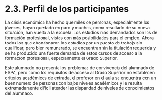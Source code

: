 
# 2.3. Perfil de los participantes

La crisis económica ha hecho que miles de personas, especialmente los jóvenes, hayan quedado en paro y muchos, como resultado de su nueva situación, han vuelto a la escuela. Los estudios más demandados son los de formación profesional, vistos con más posibilidades para el empleo. Ahora todos los que abandonaron los estudios por un puesto de trabajo sin cualificar, pero bien remunerado, se encuentran sin la titulación requerida y se ha producido una fuerte demanda de estos cursos de acceso a la formación profesional, especialmente el Grado Superior.

Este alumnado no presenta los problemas de convivencia del alumnado de ESPA, pero como los requisitos de acceso al Grado Superior no establecen criterios académicos de entrada, el profesor en el aula se encuentra con un buen numero de personas con bajos niveles académicos y le resulta extremadamente difícil atender las disparidad de niveles de conocimientos del alumnado.
